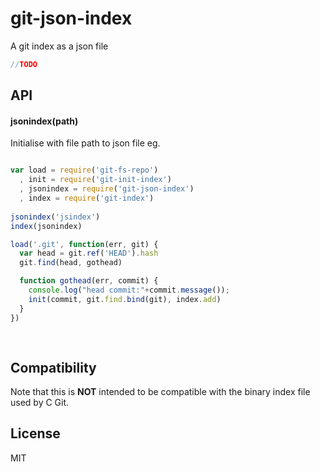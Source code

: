 # git-json-index

A git index as a json file


```javascript
//TODO
```

## API

#### jsonindex(path)

Initialise with file path to json file
eg.

```javascript

var load = require('git-fs-repo')
  , init = require('git-init-index')
  , jsonindex = require('git-json-index')
  , index = require('git-index')
  
jsonindex('jsindex')  
index(jsonindex)

load('.git', function(err, git) {
  var head = git.ref('HEAD').hash
  git.find(head, gothead)

  function gothead(err, commit) {
    console.log("head commit:"+commit.message());
    init(commit, git.find.bind(git), index.add)
  }
})    
    
    
```

## Compatibility

Note that this is **NOT** intended to be compatible with the binary index file used 
by C Git.

## License

MIT
